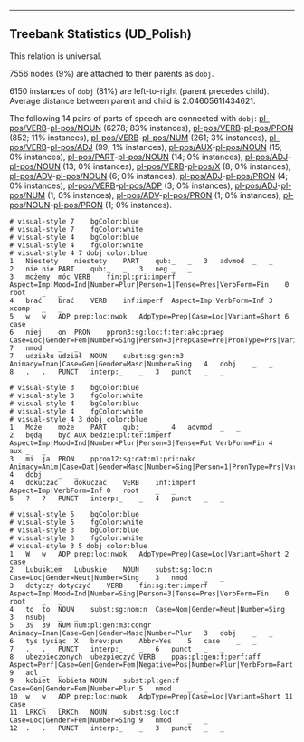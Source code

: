 

--------------------------------------------------------------------------------

## Treebank Statistics (UD_Polish)

This relation is universal.

7556 nodes (9%) are attached to their parents as `dobj`.

6150 instances of `dobj` (81%) are left-to-right (parent precedes child).
Average distance between parent and child is 2.04605611434621.

The following 14 pairs of parts of speech are connected with `dobj`: [pl-pos/VERB]()-[pl-pos/NOUN]() (6278; 83% instances), [pl-pos/VERB]()-[pl-pos/PRON]() (852; 11% instances), [pl-pos/VERB]()-[pl-pos/NUM]() (261; 3% instances), [pl-pos/VERB]()-[pl-pos/ADJ]() (99; 1% instances), [pl-pos/AUX]()-[pl-pos/NOUN]() (15; 0% instances), [pl-pos/PART]()-[pl-pos/NOUN]() (14; 0% instances), [pl-pos/ADJ]()-[pl-pos/NOUN]() (13; 0% instances), [pl-pos/VERB]()-[pl-pos/X]() (8; 0% instances), [pl-pos/ADV]()-[pl-pos/NOUN]() (6; 0% instances), [pl-pos/ADJ]()-[pl-pos/PRON]() (4; 0% instances), [pl-pos/VERB]()-[pl-pos/ADP]() (3; 0% instances), [pl-pos/ADJ]()-[pl-pos/NUM]() (1; 0% instances), [pl-pos/ADV]()-[pl-pos/PRON]() (1; 0% instances), [pl-pos/NOUN]()-[pl-pos/PRON]() (1; 0% instances).


~~~ conllu
# visual-style 7	bgColor:blue
# visual-style 7	fgColor:white
# visual-style 4	bgColor:blue
# visual-style 4	fgColor:white
# visual-style 4 7 dobj	color:blue
1	Niestety	niestety	PART	qub:_	_	3	advmod	_	_
2	nie	nie	PART	qub:_	_	3	neg	_	_
3	możemy	móc	VERB	fin:pl:pri:imperf	Aspect=Imp|Mood=Ind|Number=Plur|Person=1|Tense=Pres|VerbForm=Fin	0	root	_	_
4	brać	brać	VERB	inf:imperf	Aspect=Imp|VerbForm=Inf	3	xcomp	_	_
5	w	w	ADP	prep:loc:nwok	AdpType=Prep|Case=Loc|Variant=Short	6	case	_	_
6	niej	on	PRON	ppron3:sg:loc:f:ter:akc:praep	Case=Loc|Gender=Fem|Number=Sing|Person=3|PrepCase=Pre|PronType=Prs|Variant=Long	7	nmod	_	_
7	udziału	udział	NOUN	subst:sg:gen:m3	Animacy=Inan|Case=Gen|Gender=Masc|Number=Sing	4	dobj	_	_
8	.	.	PUNCT	interp:_	_	3	punct	_	_

~~~


~~~ conllu
# visual-style 3	bgColor:blue
# visual-style 3	fgColor:white
# visual-style 4	bgColor:blue
# visual-style 4	fgColor:white
# visual-style 4 3 dobj	color:blue
1	Może	może	PART	qub:_	_	4	advmod	_	_
2	będą	być	AUX	bedzie:pl:ter:imperf	Aspect=Imp|Mood=Ind|Number=Plur|Person=3|Tense=Fut|VerbForm=Fin	4	aux	_	_
3	mi	ja	PRON	ppron12:sg:dat:m1:pri:nakc	Animacy=Anim|Case=Dat|Gender=Masc|Number=Sing|Person=1|PronType=Prs|Variant=Short	4	dobj	_	_
4	dokuczać	dokuczać	VERB	inf:imperf	Aspect=Imp|VerbForm=Inf	0	root	_	_
5	?	?	PUNCT	interp:_	_	4	punct	_	_

~~~


~~~ conllu
# visual-style 5	bgColor:blue
# visual-style 5	fgColor:white
# visual-style 3	bgColor:blue
# visual-style 3	fgColor:white
# visual-style 3 5 dobj	color:blue
1	W	w	ADP	prep:loc:nwok	AdpType=Prep|Case=Loc|Variant=Short	2	case	_	_
2	Lubuskiem	Lubuskie	NOUN	subst:sg:loc:n	Case=Loc|Gender=Neut|Number=Sing	3	nmod	_	_
3	dotyczy	dotyczyć	VERB	fin:sg:ter:imperf	Aspect=Imp|Mood=Ind|Number=Sing|Person=3|Tense=Pres|VerbForm=Fin	0	root	_	_
4	to	to	NOUN	subst:sg:nom:n	Case=Nom|Gender=Neut|Number=Sing	3	nsubj	_	_
5	39	39	NUM	num:pl:gen:m3:congr	Animacy=Inan|Case=Gen|Gender=Masc|Number=Plur	3	dobj	_	_
6	tys	tysiąc	X	brev:pun	Abbr=Yes	5	case	_	_
7	.	.	PUNCT	interp:_	_	6	punct	_	_
8	ubezpieczonych	ubezpieczyć	VERB	ppas:pl:gen:f:perf:aff	Aspect=Perf|Case=Gen|Gender=Fem|Negative=Pos|Number=Plur|VerbForm=Part|Voice=Pass	9	acl	_	_
9	kobiet	kobieta	NOUN	subst:pl:gen:f	Case=Gen|Gender=Fem|Number=Plur	5	nmod	_	_
10	w	w	ADP	prep:loc:nwok	AdpType=Prep|Case=Loc|Variant=Short	11	case	_	_
11	LRKCh	LRKCh	NOUN	subst:sg:loc:f	Case=Loc|Gender=Fem|Number=Sing	9	nmod	_	_
12	.	.	PUNCT	interp:_	_	3	punct	_	_

~~~


